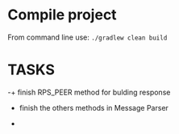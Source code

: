 # Compile project

From command line use:
`./gradlew clean build`

# TASKS

-+ finish RPS_PEER method for bulding response

- finish the others methods in Message Parser

- 